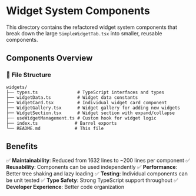 # Widget System Components

This directory contains the refactored widget system components that break down the large `SimpleWidgetTab.tsx` into smaller, reusable components.

## Components Overview

### 📁 File Structure
```
widgets/
├── types.ts               # TypeScript interfaces and types
├── widgetData.ts          # Widget data constants
├── WidgetCard.tsx         # Individual widget card component
├── WidgetGallery.tsx      # Widget gallery for adding new widgets
├── WidgetSection.tsx      # Widget section with expand/collapse
├── useWidgetManagement.ts # Custom hook for widget logic
├── index.ts              # Barrel exports
└── README.md             # This file
```

## Benefits

✅ **Maintainability**: Reduced from 1632 lines to ~200 lines per component
✅ **Reusability**: Components can be used independently
✅ **Performance**: Better tree shaking and lazy loading
✅ **Testing**: Individual components can be unit tested
✅ **Type Safety**: Strong TypeScript support throughout
✅ **Developer Experience**: Better code organization
